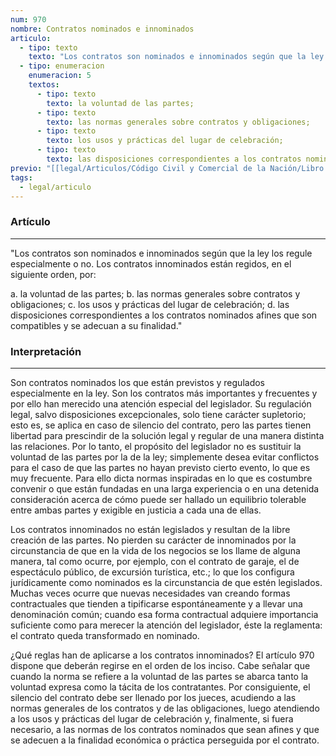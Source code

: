```yaml
---
num: 970
nombre: Contratos nominados e innominados
articulo:
  - tipo: texto
    texto: "Los contratos son nominados e innominados según que la ley los regule especialmente o no. Los contratos innominados están regidos, en el siguiente orden, por:"
  - tipo: enumeracion
    enumeracion: 5
    textos:
      - tipo: texto
        texto: la voluntad de las partes;
      - tipo: texto
        texto: las normas generales sobre contratos y obligaciones;
      - tipo: texto
        texto: los usos y prácticas del lugar de celebración;
      - tipo: texto
        texto: las disposiciones correspondientes a los contratos nominados afines que son compatibles y se adecuan a su finalidad.
previo: "[[legal/Articulos/Código Civil y Comercial de la Nación/Libro Tercero/Título 2/Capítulo 2/Capítulo 2, Clasificación de los contratos.md|Capítulo 2, Clasificación de los contratos]]"
tags:
  - legal/articulo
---
```

### Artículo
---
"Los contratos son nominados e innominados según que la ley los regule especialmente o no. Los contratos innominados están regidos, en el siguiente orden, por:

 a. la voluntad de las partes;
 b. las normas generales sobre contratos y obligaciones;
 c. los usos y prácticas del lugar de celebración;
 d. las disposiciones correspondientes a los contratos nominados afines que son compatibles y se adecuan a su finalidad."

### Interpretación
---
Son contratos nominados los que están previstos y regulados especialmente en la ley. Son los contratos más importantes y frecuentes y por ello han merecido una atención especial del legislador. Su regulación legal, salvo disposiciones excepcionales, solo tiene carácter supletorio; esto es, se aplica en caso de silencio del contrato, pero las partes tienen libertad para prescindir de la solución legal y regular de una manera distinta las relaciones. Por lo tanto, el propósito del legislador no es sustituir la voluntad de las partes por la de la ley; simplemente desea evitar conflictos para el caso de que las partes no hayan previsto cierto evento, lo que es muy frecuente. Para ello dicta normas inspiradas en lo que es costumbre convenir o que están fundadas en una larga experiencia o en una detenida consideración acerca de cómo puede ser hallado un equilibrio tolerable entre ambas partes y exigible en justicia a cada una de ellas.

Los contratos innominados no están legislados y resultan de la libre creación de las partes. No pierden su carácter de innominados por la circunstancia de que en la vida de los negocios se los llame de alguna manera, tal como ocurre, por ejemplo, con el contrato de garaje, el de espectáculo público, de excursión turística, etc.; lo que los configura jurídicamente como nominados es la circunstancia de que estén legislados. Muchas veces ocurre que nuevas necesidades van creando formas contractuales que tienden a tipificarse espontáneamente y a llevar una denominación común; cuando esa forma contractual adquiere importancia suficiente como para merecer la atención del legislador, éste la reglamenta: el contrato queda transformado en nominado.

¿Qué reglas han de aplicarse a los contratos innominados? El artículo 970 dispone que deberán regirse en el orden de los inciso. Cabe señalar que cuando la norma se refiere a la voluntad de las partes se abarca tanto la voluntad expresa como la tácita de los contratantes. Por consiguiente, el silencio del contrato debe ser llenado por los jueces, acudiendo a las normas generales de los contratos y de las obligaciones, luego atendiendo a los usos y prácticas del lugar de celebración y, finalmente, si fuera necesario, a las normas de los contratos nominados que sean afines y que se adecuen a la finalidad económica o práctica perseguida por el contrato.